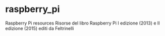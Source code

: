# raspberry_pi
Raspberry Pi resources
Risorse del libro Raspberry Pi I edizione (2013) e II edizione (2015) editi da Feltrinelli
